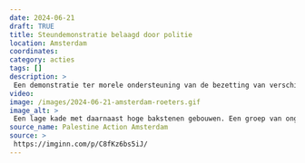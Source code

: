 ```yaml
---
date: 2024-06-21
draft: TRUE
title: Steundemonstratie belaagd door politie
location: Amsterdam
coordinates: 
category: acties
tags: []
description: > 
 Een demonstratie ter morele ondersteuning van de bezetting van verschillende ruimtes op de Roeterseilandcampus van de Unversiteit van Amsterdam wordt intimiderend en gewelddadig belaagd door de politie. Verschillende verzetsstrijders ontkwamen via het water.
video: 
image: /images/2024-06-21-amsterdam-roeters.gif
image_alt: > 
 Een lage kade met daarnaast hoge bakstenen gebouwen. Een groep van ongeveer twintig mensen met keffiyeh en Palestijnse vlaggen rent weg. Verschillende personen springen in de gracht op naar de overkant te zwemmen. Vervolgens komt er een groep van ongeveer dertig agenten van de mobiele eenheid met schilden en geheven knuppels in beeld die de personen achterna zitten.
source_name: Palestine Action Amsterdam
source: > 
 https://imginn.com/p/C8fKz6bs5iJ/
---
```

